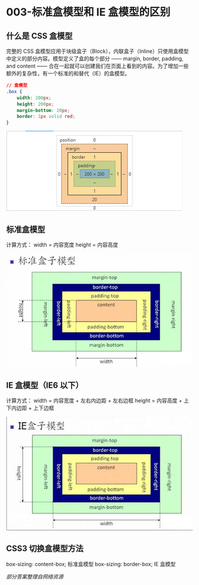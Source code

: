 # 003-标准盒模型和 IE 盒模型的区别

## 什么是 CSS 盒模型

完整的 CSS 盒模型应用于块级盒子（Block），内联盒子（Inline）只使用盒模型中定义的部分内容。模型定义了盒的每个部分 —— margin, border, padding, and content —— 合在一起就可以创建我们在页面上看到的内容。为了增加一些额外的复杂性，有一个标准的和替代（IE）的盒模型。

```css
// 盒模型
.box {
    width: 200px;
    height: 200px;
    margin-bottom: 20px;
    border: 1px solid red;
}
```
![avatar](/images/qs_css/css_1.png)

## 标准盒模型

计算方式：
width = 内容宽度
height = 内容高度

![avatar](/images/qs_css/css_3.png)

## IE 盒模型（IE6 以下）

计算方式：
width = 内容宽度 + 左右内边距 + 左右边框
height = 内容高度 + 上下内边距 + 上下边框

![avatar](/images/qs_css/css_2.png)

## CSS3 切换盒模型方法

box-sizing: content-box; 标准盒模型
box-sizing: border-box; IE 盒模型

*部分答案整理自网络资源*
